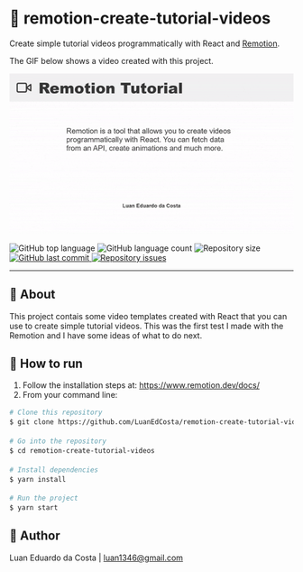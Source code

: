 # :movie_camera: remotion-create-tutorial-videos

Create simple tutorial videos programmatically with React and [Remotion](https://www.remotion.dev/).

The GIF below shows a video created with this project.

<img src="./video-example.gif" alt="Example" />

<p>
  <img alt="GitHub top language" src="https://img.shields.io/github/languages/top/luanedcosta/remotion-create-tutorial-videos.svg">

  <img alt="GitHub language count" src="https://img.shields.io/github/languages/count/luanedcosta/remotion-create-tutorial-videos.svg">

  <img alt="Repository size" src="https://img.shields.io/github/repo-size/luanedcosta/remotion-create-tutorial-videos.svg">

   <a href="https://github.com/luanedcosta/remotion-create-tutorial-videos/commits/master">
    <img alt="GitHub last commit" src="https://img.shields.io/github/last-commit/luanedcosta/remotion-create-tutorial-videos.svg">
  </a>

  <a href="https://github.com/luanedcosta/remotion-create-tutorial-videos/issues">
    <img alt="Repository issues" src="https://img.shields.io/github/issues/luanedcosta/remotion-create-tutorial-videos.svg">
  </a>
</p>

---

## :page_with_curl: About

This project contais some video templates created with React that you can use to create simple tutorial videos. This was the first test I made with the Remotion and I have some ideas of what to do next.

## :rocket: How to run

1. Follow the installation steps at: https://www.remotion.dev/docs/
2. From your command line:

```bash
# Clone this repository
$ git clone https://github.com/LuanEdCosta/remotion-create-tutorial-videos.git

# Go into the repository
$ cd remotion-create-tutorial-videos

# Install dependencies
$ yarn install

# Run the project
$ yarn start
```

## :man: Author

Luan Eduardo da Costa | luan1346@gmail.com
